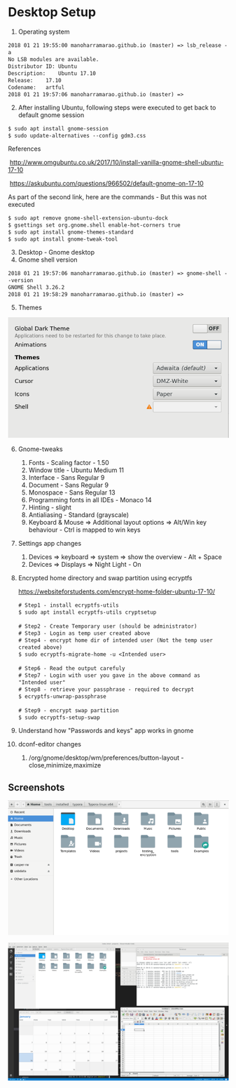 # Desktop Setup

1. Operating system

```
2018 01 21 19:55:00 manoharramarao.github.io (master) => lsb_release -a
No LSB modules are available.
Distributor ID:	Ubuntu
Description:	Ubuntu 17.10
Release:	17.10
Codename:	artful
2018 01 21 19:57:06 manoharramarao.github.io (master) =>
```

2. After installing Ubuntu, following steps were executed to get back to default gnome session

```
$ sudo apt install gnome-session
$ sudo update-alternatives --config gdm3.css
```

References 

​	http://www.omgubuntu.co.uk/2017/10/install-vanilla-gnome-shell-ubuntu-17-10

​	https://askubuntu.com/questions/966502/default-gnome-on-17-10

As part of the second link, here are the commands - But this was not executed

```
$ sudo apt remove gnome-shell-extension-ubuntu-dock
$ gsettings set org.gnome.shell enable-hot-corners true
$ sudo apt install gnome-themes-standard
$ sudo apt install gnome-tweak-tool
```

3. Desktop - Gnome desktop
4. Gnome shell version

```
2018 01 21 19:57:06 manoharramarao.github.io (master) => gnome-shell --version
GNOME Shell 3.26.2
2018 01 21 19:58:29 manoharramarao.github.io (master) => 
```

5. Themes

![my_dekstop_setup_1](./assets/images/my_dekstop_setup_1.png)

6. Gnome-tweaks
   1. Fonts - Scaling factor - 1.50
   2. Window title - Ubuntu Medium 11
   3. Interface - Sans Regular 9
   4. Document - Sans Regular 9
   5. Monospace - Sans Regular 13
   6. Programming fonts in all IDEs - Monaco 14
   7. Hinting - slight
   8. Antialiasing - Standard (grayscale)
   9. Keyboard & Mouse => Additional layout options => Alt/Win key behaviour - Ctrl is mapped to win keys

7. Settings app changes

   1. Devices => keyboard => system => show the overview - Alt + Space
   2. Devices => Displays => Night Light - On

8. Encrypted home directory and swap partition using ecryptfs

   https://websiteforstudents.com/encrypt-home-folder-ubuntu-17-10/

   ```
   # Step1 - install ecryptfs-utils
   $ sudo apt install ecryptfs-utils cryptsetup

   # Step2 - Create Temporary user (should be administrator)
   # Step3 - Login as temp user created above
   # Step4 - encrypt home dir of intended user (Not the temp user created above)
   $ sudo ecryptfs-migrate-home -u <Intended user>

   # Step6 - Read the output carefuly
   # Step7 - Login with user you gave in the above command as "Intended user"
   # Step8 - retrieve your passphrase - required to decrypt
   $ ecryptfs-unwrap-passphrase

   # Step9 - encrypt swap partition
   $ sudo ecryptfs-setup-swap
   ```

9. Understand how "Passwords and keys" app works in gnome

10. dconf-editor changes

    1. /org/gnome/desktop/wm/preferences/button-layout - close,minimize,maximize

## Screenshots



![my_dekstop_setup_2](./assets/images/my_desktop_setup_2.png)



![my_desktop_setup_3](./assets/images/my_desktop_setup_3.png)



